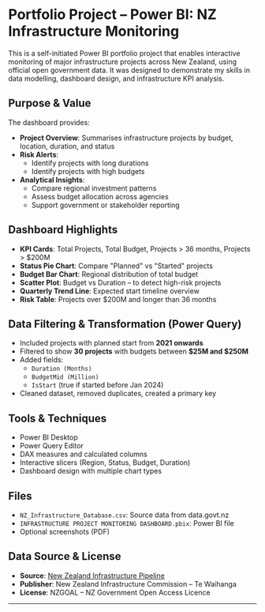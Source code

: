 # Portfolio Project – Power BI: NZ Infrastructure Monitoring

This is a self-initiated Power BI portfolio project that enables interactive monitoring of major infrastructure projects across New Zealand, using official open government data. It was designed to demonstrate my skills in data modelling, dashboard design, and infrastructure KPI analysis.

##  Purpose & Value

The dashboard provides:

- **Project Overview**: Summarises infrastructure projects by budget, location, duration, and status
- **Risk Alerts**:
  - Identify projects with long durations
  - Identify projects with high budgets
- **Analytical Insights**:
  - Compare regional investment patterns
  - Assess budget allocation across agencies
  - Support government or stakeholder reporting

##  Dashboard Highlights

- **KPI Cards**: Total Projects, Total Budget, Projects > 36 months, Projects > $200M
- **Status Pie Chart**: Compare "Planned" vs "Started" projects
- **Budget Bar Chart**: Regional distribution of total budget
- **Scatter Plot**: Budget vs Duration – to detect high-risk projects
- **Quarterly Trend Line**: Expected start timeline overview
- **Risk Table**: Projects over $200M and longer than 36 months

##  Data Filtering & Transformation (Power Query)

- Included projects with planned start from **2021 onwards**
- Filtered to show **30 projects** with budgets between **$25M and $250M**
- Added fields:
  - `Duration (Months)`
  - `BudgetMid (Million)`
  - `IsStart` (true if started before Jan 2024)
- Cleaned dataset, removed duplicates, created a primary key

##  Tools & Techniques

- Power BI Desktop
- Power Query Editor
- DAX measures and calculated columns
- Interactive slicers (Region, Status, Budget, Duration)
- Dashboard design with multiple chart types

##  Files

- `NZ_Infrastructure_Database.csv`: Source data from data.govt.nz
- `INFRASTRUCTURE PROJECT MONITORING DASHBOARD.pbix`: Power BI file
- Optional screenshots (PDF)

##  Data Source & License

- **Source**: [New Zealand Infrastructure Pipeline](https://catalogue.data.govt.nz/dataset/new-zealand-infrastructure-pipeline)
- **Publisher**: New Zealand Infrastructure Commission – Te Waihanga
- **License**: NZGOAL – NZ Government Open Access Licence

---
